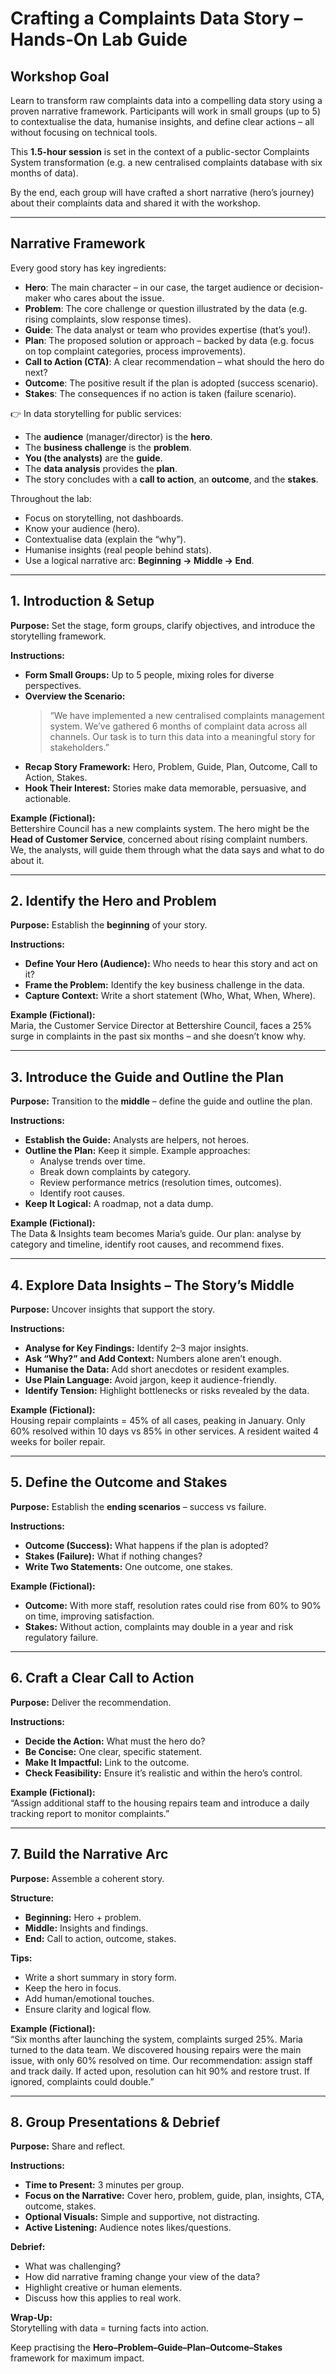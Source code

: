 
# Crafting a Complaints Data Story – Hands‐On Lab Guide

## Workshop Goal
Learn to transform raw complaints data into a compelling data story using a proven narrative framework. Participants will work in small groups (up to 5) to contextualise the data, humanise insights, and define clear actions – all without focusing on technical tools.  

This **1.5-hour session** is set in the context of a public-sector Complaints System transformation (e.g. a new centralised complaints database with six months of data).  

By the end, each group will have crafted a short narrative (hero’s journey) about their complaints data and shared it with the workshop.

---

## Narrative Framework
Every good story has key ingredients:

- **Hero**: The main character – in our case, the target audience or decision-maker who cares about the issue.  
- **Problem**: The core challenge or question illustrated by the data (e.g. rising complaints, slow response times).  
- **Guide**: The data analyst or team who provides expertise (that’s you!).  
- **Plan**: The proposed solution or approach – backed by data (e.g. focus on top complaint categories, process improvements).  
- **Call to Action (CTA)**: A clear recommendation – what should the hero do next?  
- **Outcome**: The positive result if the plan is adopted (success scenario).  
- **Stakes**: The consequences if no action is taken (failure scenario).  

👉 In data storytelling for public services:  
- The **audience** (manager/director) is the **hero**.  
- The **business challenge** is the **problem**.  
- **You (the analysts)** are the **guide**.  
- The **data analysis** provides the **plan**.  
- The story concludes with a **call to action**, an **outcome**, and the **stakes**.  

Throughout the lab:  
- Focus on storytelling, not dashboards.  
- Know your audience (hero).  
- Contextualise data (explain the “why”).  
- Humanise insights (real people behind stats).  
- Use a logical narrative arc: **Beginning → Middle → End**.  

---

## 1. Introduction & Setup

**Purpose:** Set the stage, form groups, clarify objectives, and introduce the storytelling framework.  

**Instructions:**
- **Form Small Groups:** Up to 5 people, mixing roles for diverse perspectives.  
- **Overview the Scenario:**  
  > “We have implemented a new centralised complaints management system. We’ve gathered 6 months of complaint data across all channels. Our task is to turn this data into a meaningful story for stakeholders.”  
- **Recap Story Framework:** Hero, Problem, Guide, Plan, Outcome, Call to Action, Stakes.  
- **Hook Their Interest:** Stories make data memorable, persuasive, and actionable.  

**Example (Fictional):**  
Bettershire Council has a new complaints system. The hero might be the **Head of Customer Service**, concerned about rising complaint numbers. We, the analysts, will guide them through what the data says and what to do about it.  

---

## 2. Identify the Hero and Problem 

**Purpose:** Establish the **beginning** of your story.  

**Instructions:**
- **Define Your Hero (Audience):** Who needs to hear this story and act on it?  
- **Frame the Problem:** Identify the key business challenge in the data.  
- **Capture Context:** Write a short statement (Who, What, When, Where).  

**Example (Fictional):**  
Maria, the Customer Service Director at Bettershire Council, faces a 25% surge in complaints in the past six months – and she doesn’t know why.  

---

## 3. Introduce the Guide and Outline the Plan

**Purpose:** Transition to the **middle** – define the guide and outline the plan.  

**Instructions:**
- **Establish the Guide:** Analysts are helpers, not heroes.  
- **Outline the Plan:** Keep it simple. Example approaches:  
  - Analyse trends over time.  
  - Break down complaints by category.  
  - Review performance metrics (resolution times, outcomes).  
  - Identify root causes.  
- **Keep It Logical:** A roadmap, not a data dump.  

**Example (Fictional):**  
The Data & Insights team becomes Maria’s guide. Our plan: analyse by category and timeline, identify root causes, and recommend fixes.  

---

## 4. Explore Data Insights – The Story’s Middle

**Purpose:** Uncover insights that support the story.  

**Instructions:**
- **Analyse for Key Findings:** Identify 2–3 major insights.  
- **Ask “Why?” and Add Context:** Numbers alone aren’t enough.  
- **Humanise the Data:** Add short anecdotes or resident examples.  
- **Use Plain Language:** Avoid jargon, keep it audience-friendly.  
- **Identify Tension:** Highlight bottlenecks or risks revealed by the data.  

**Example (Fictional):**  
Housing repair complaints = 45% of all cases, peaking in January. Only 60% resolved within 10 days vs 85% in other services. A resident waited 4 weeks for boiler repair.  

---

## 5. Define the Outcome and Stakes 

**Purpose:** Establish the **ending scenarios** – success vs failure.  

**Instructions:**
- **Outcome (Success):** What happens if the plan is adopted?  
- **Stakes (Failure):** What if nothing changes?  
- **Write Two Statements:** One outcome, one stakes.  

**Example (Fictional):**  
- **Outcome:** With more staff, resolution rates could rise from 60% to 90% on time, improving satisfaction.  
- **Stakes:** Without action, complaints may double in a year and risk regulatory failure.  

---

## 6. Craft a Clear Call to Action 

**Purpose:** Deliver the recommendation.  

**Instructions:**
- **Decide the Action:** What must the hero do?  
- **Be Concise:** One clear, specific statement.  
- **Make It Impactful:** Link to the outcome.  
- **Check Feasibility:** Ensure it’s realistic and within the hero’s control.  

**Example (Fictional):**  
“Assign additional staff to the housing repairs team and introduce a daily tracking report to monitor complaints.”  

---

## 7. Build the Narrative Arc 

**Purpose:** Assemble a coherent story.  

**Structure:**
- **Beginning:** Hero + problem.  
- **Middle:** Insights and findings.  
- **End:** Call to action, outcome, stakes.  

**Tips:**
- Write a short summary in story form.  
- Keep the hero in focus.  
- Add human/emotional touches.  
- Ensure clarity and logical flow.  

**Example (Fictional):**  
“Six months after launching the system, complaints surged 25%. Maria turned to the data team. We discovered housing repairs were the main issue, with only 60% resolved on time. Our recommendation: assign staff and track daily. If acted upon, resolution can hit 90% and restore trust. If ignored, complaints could double.”  

---

## 8. Group Presentations & Debrief 

**Purpose:** Share and reflect.  

**Instructions:**
- **Time to Present:** 3 minutes per group.  
- **Focus on the Narrative:** Cover hero, problem, guide, plan, insights, CTA, outcome, stakes.  
- **Optional Visuals:** Simple and supportive, not distracting.  
- **Active Listening:** Audience notes likes/questions.  

**Debrief:**
- What was challenging?  
- How did narrative framing change your view of the data?  
- Highlight creative or human elements.  
- Discuss how this applies to real work.  

**Wrap-Up:**  
Storytelling with data = turning facts into action. 

Keep practising the **Hero–Problem–Guide–Plan–Outcome–Stakes** framework for maximum impact.  

